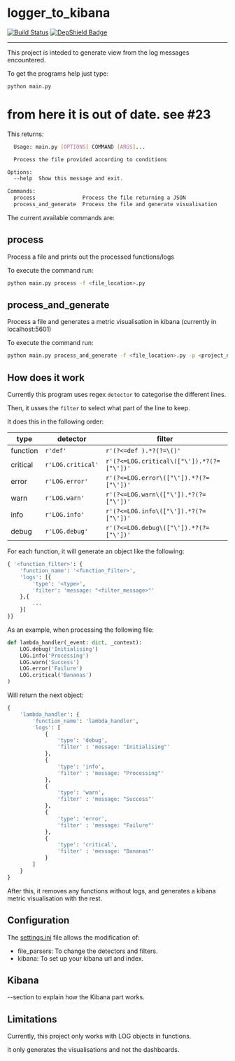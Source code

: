 # logger_to_kibana

[![Build Status](https://dev.azure.com/ismaelmartinez0550/logger_to_kibana/_apis/build/status/IsmaelMartinez.logger_to_kibana?branchName=master)](https://dev.azure.com/ismaelmartinez0550/logger_to_kibana/_build/latest?definitionId=2&branchName=master)
[![DepShield Badge](https://depshield.sonatype.org/badges/IsmaelMartinez/logger_to_kibana/depshield.svg)](https://depshield.github.io)

---

This project is inteded to generate view from the log messages encountered.

To get the programs help just type:

```bash
python main.py
```

# from here it is out of date. see #23
This returns:

```bash
  Usage: main.py [OPTIONS] COMMAND [ARGS]...

  Process the file provided according to conditions

Options:
  --help  Show this message and exit.

Commands:
  process               Process the file returning a JSON
  process_and_generate  Process the file and generate visualisation
```

The current available commands are:

## process

Process a file and prints out the processed functions/logs

To execute the command run:

```bash
python main.py process -f <file_location>.py
```

## process_and_generate

Process a file and generates a metric visualisation in kibana (currently in localhost:5601)

To execute the command run:

```bash
python main.py process_and_generate -f <file_location>.py -p <project_name>
```

## How does it work

Currently this program uses regex `detector` to categorise the different lines.

Then, it usses the `filter` to select what part of the line to keep.

It does this in the following order:

| type | detector | filter |
|---|---|---|
| function | `r'def'` | `r'(?<=def ).*?(?=\()'` |
| critical | `r'LOG.critical'` | `r'(?<=LOG.critical\(["\']).*?(?=["\'])'` |
| error | `r'LOG.error'` | `r'(?<=LOG.error\(["\']).*?(?=["\'])'` |
| warn | `r'LOG.warn'` | `r'(?<=LOG.warn\(["\']).*?(?=["\'])'` |
| info | `r'LOG.info'` | `r'(?<=LOG.info\(["\']).*?(?=["\'])'` |
| debug | `r'LOG.debug'` | `r'(?<=LOG.debug\(["\']).*?(?=["\'])'` |

For each function, it will generate an object like the following:

```python
{ '<function_filter>': {
    'function_name': '<function_filter>',
    'logs': [{
        'type': '<type>',
        'filter': 'message: "<filter_message>"'
    },{
        ...
    }]
}}
```

As an example, when processing the following file:

```python
def lambda_handler(_event: dict, _context):
    LOG.debug('Initialising')
    LOG.info('Processing')
    LOG.warn('Success')
    LOG.error('Failure')
    LOG.critical('Bananas')
)
```

Will return the next object:

```python
{
    'lambda_handler': {
        'function_name': 'lambda_handler',
        'logs': [
            {
                'type': 'debug',
                'filter' : 'message: "Initialising"'
            },
            {
                'type': 'info',
                'filter' : 'message: "Processing"'
            },
            {
                'type': 'warn',
                'filter' : 'message: "Success"'
            },
            {
                'type': 'error',
                'filter' : 'message: "Failure"'
            },
            {
                'type': 'critical',
                'filter' : 'message: "Bananas"'
            }
        ]
    }
}
```

After this, it removes any functions without logs, and generates a kibana metric visualisation with the rest.

## Configuration

The [settings.ini](settings.ini) file allows the modification of:

* file_parsers: To change the detectors and filters.
* kibana: To set up your kibana url and index.

## Kibana

--section to explain how the Kibana part works.

## Limitations

Currently, this project only works with LOG objects in functions.

It only generates the visualisations and not the dashboards.
